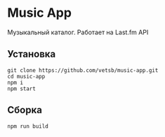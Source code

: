 # Music App
Музыкальный каталог. Работает на Last.fm API

## Установка
```shell
git clone https://github.com/vetsb/music-app.git
cd music-app
npm i
npm start
```

## Сборка
```shell
npm run build
```